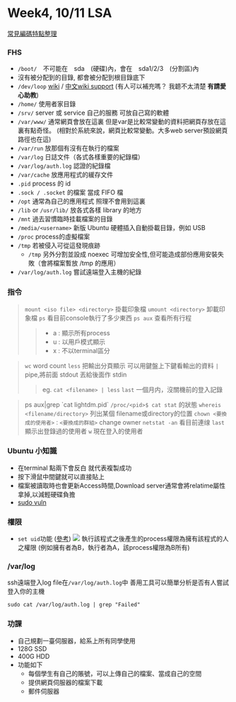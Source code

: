# Week4, 10/11 LSA

[常見編碼特點整理](https://wallacenote.wordpress.com/2015/09/27/%E5%B8%B8%E8%A6%8B%E7%B7%A8%E7%A2%BC%E7%89%B9%E9%BB%9E%E6%95%B4%E7%90%86ascii-big5-utf-8/)

### FHS
 + `/boot/`　不可能在　sda　(硬碟)內，會在　sda1/2/3　(分割區)內
 + 沒有被分配到的目錄, 都會被分配到根目錄底下
 + `/dev/loop` [wiki](https://en.wikipedia.org/wiki/Loop_device) / [中文wiki support](https://zh.wikipedia.org/wiki/Loop设备) (有人可以補充嗎？ 我聼不太清楚 **有請愛心助教**) 
 + `/home/` 使用者家目錄
 + `/srv/` server 或 service 自己的服務 可放自己寫的軟體
 + `/var/www/` 通常網頁會放在這裏 但是var是比較常變動的資料把網頁存放在這裏有點奇怪。 (相對於系統來說，網頁比較常變動。大多web server預設網頁路徑也在這)
 + `/var/run` 放那個有沒有在執行的檔案
 + `/var/log` 日誌文件（各式各樣重要的紀錄檔）
 + `/var/log/auth.log` 認證的紀錄檔
 + `/var/cache` 放應用程式的緩存文件
 + `.pid` process 的 id
 + `.sock / .socket` 的檔案 當成 FIFO 檔 
 + `/opt` 通常為自己的應用程式 照理不會用到這裏 
 + `/lib` or `/usr/lib/` 放各式各樣 library 的地方 
 + `/mnt` 過去習慣臨時挂載檔案的目錄
 + `/media/<username>` 新版 Ubuntu 硬體插入自動掛載目錄，例如 USB
 + `/proc` process的虛擬檔案
 + `/tmp` 若被侵入可從這發現痕跡
     + `/tmp` 另外分割並設成 noexec 可增加安全性,但可能造成部份應用安裝失敗（會將檔案暫放 /tmp 的應用）
 + `/var/log/auth.log` 嘗試遠端登入主機的紀錄

### 指令
> `mount <iso file> <directory>` 掛載印象檔
> `umount <directory>` 卸載印象檔
> `ps` 看目前console執行了多少東西
> `ps aux` 查看所有行程
>> - a : 顯示所有process
>> - u : 以用戶模式顯示
>> - x : 不以terminal區分

> `wc` word count
> `less` 把輸出分頁顯示 可以用鍵盤上下鍵看輸出的資料
> `|` pipe,將前面 stdout 丟給後面作 stdin
>> eg. `cat <filename> | less`
>> `last`  一個月内，沒關機前的登入記錄

> ps aux|grep \`cat lightdm.pid\`
> `/proc/<pid>$ cat stat` <pid>的狀態
> `whereis <filename/directory>` 列出某個 filename或directory的位置
> `chown <要換成的使用者>：<要換成的群組>` change owner 
> `netstat -an` 看目前連缐
>  `last` 顯示出登錄過的使用者
>   `w` 現在登入的使用者

### Ubuntu 小知識
+ 在terminal 點兩下會反白 就代表複製成功
+ 按下滑鼠中間鍵就可以直接貼上
+ 檔案被讀取時也會更新Access時間,Download server通常會將relatime屬性拿掉,以減輕硬碟負擔
+ [sudo vuln](https://usn.ubuntu.com/3304-1/)

### 權限
- `set uid`功能 ([參考](https://www.phpini.com/linux/linux-set-setuid-setgid-permission))
![](https://i.imgur.com/3blWr17.png)
執行該程式之後產生的process權限為擁有該程式的人之權限
(例如擁有者為B，執行者為A，該process權限為B所有)

### /var/log

ssh遠端登入log file在`/var/log/auth.log`中
善用工具可以簡單分析是否有人嘗試登入你的主機
```
sudo cat /var/log/auth.log | grep "Failed"
```
### 功課
+ 自己規劃一臺伺服器，給系上所有同學使用
+ 128G SSD 
+ 400G HDD
+ 功能如下
	+ 每個學生有自己的賬號，可以上傳自己的檔案、當成自己的空間
	+ 提供網頁伺服器的檔案下載
	+ 郵件伺服器